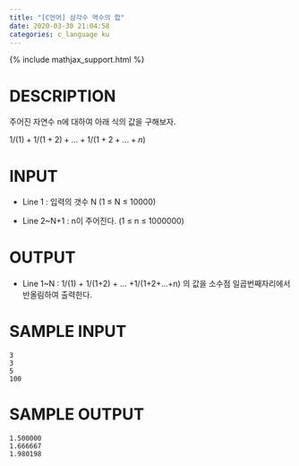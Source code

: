 ```yaml
---
title: "[C언어] 삼각수 역수의 합"
date: 2020-03-30 21:04:58
categories: c_language ku
---
```


{% include mathjax_support.html %}

# DESCRIPTION
주어진 자연수 n에 대하여 아래 식의 값을 구해보자.

$1/(1) + 1/(1+2) + ... +1/(1+2+...+n)$

# INPUT
* Line 1 : 입력의 갯수 N (1 ≤ N ≤ 10000)

* Line 2~N+1 : n이 주어진다. (1 ≤ n ≤ 1000000)

# OUTPUT
* Line 1~N : 1/(1) + 1/(1+2) + ... +1/(1+2+...+n) 의 값을 소수점 일곱번째자리에서 반올림하여 출력한다.

# SAMPLE INPUT
```
3
3
5
100
```

# SAMPLE OUTPUT
```
1.500000
1.666667
1.980198
```

<script src="https://gist.github.com/DetegiCE/8494cf5dfa35eae4030834b1ea3b39ff.js"></script>
